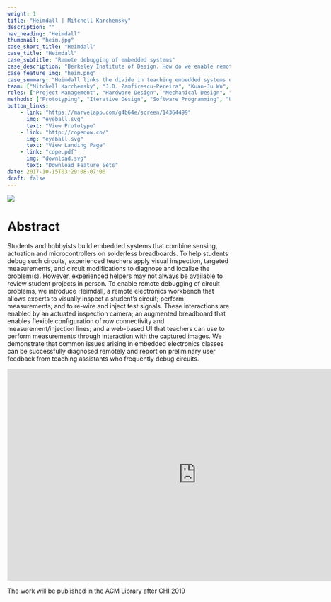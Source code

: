 ```yaml
---
weight: 1
title: "Heimdall | Mitchell Karchemsky"
description: ""
nav_heading: "Heimdall"
thumbnail: "heim.jpg"
case_short_title: "Heimdall"
case_title: "Heimdall"
case_subtitle: "Remote debugging of embedded systems"
case_description: "Berkeley Institute of Design. How do we enable remote intuitive debugging for teachers to help beginners design embedded systems projects?"
case_feature_img: "heim.png"
case_summary: "Heimdall links the divide in teaching embedded systems development between students and teachers. This work is published in CHI 2019"
team: ["Mitchell Karchemsky", "J.D. Zamfirescu-Pereira", "Kuan-Ju Wu", "Francois Guimbretiere", "Björn Hartmann"]
roles: ["Project Management", "Hardware Design", "Mechanical Design", "System Engineering", "Documentation" ]
methods: ["Prototyping", "Iterative Design", "Software Programming", "User Research"]
button_links:
    - link: "https://marvelapp.com/g4b64e/screen/14364499"
      img: "eyeball.svg"
      text: "View Prototype"
    - link: "http://copenow.co/"
      img: "eyeball.svg"
      text: "View Landing Page"
    - link: "cope.pdf"
      img: "download.svg"
      text: "Download Feature Sets"
date: 2017-10-15T03:29:08-07:00
draft: false
---
```


![](/studies/heim/heim.png)

# Abstract
Students and hobbyists build embedded systems that combine sensing, actuation and microcontrollers on solderless breadboards. To help students debug such circuits, experienced teachers apply visual inspection, targeted measurements, and circuit modifications to diagnose and localize the problem(s). However, experienced helpers may not always be available to review student projects in person. To enable remote debugging of circuit problems, we introduce Heimdall, a remote electronics workbench that allows experts to visually inspect a student’s circuit; perform measurements; and to re-wire and inject test signals. These interactions are enabled by an actuated inspection camera; an augmented breadboard that enables flexible configuration of row connectivity and measurement/injection lines; and a web-based UI that teachers can use to perform measurements through interaction with the captured images. We demonstrate that common issues arising in embedded electronics classes can be successfully diagnosed remotely and report on preliminary user feedback from teaching assistants who frequently debug circuits.
<div class="videoWrapper" align="center">

<iframe width="853" height="480" src="https://www.youtube.com/watch?v=QMzIe7DZeTU" frameborder="0" allow="autoplay; encrypted-media" allowfullscreen></iframe>

</div>

The work will be published in the ACM Library after CHI 2019
<!-- ### [You can read more about the work published here in the ACM Library](https://dl.acm.org/citation.cfm?id=3242668)
-->

